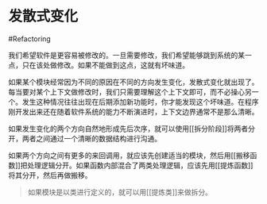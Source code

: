 # 发散式变化
#Refactoring 

我们希望软件是更容易被修改的。一旦需要修改，我们希望能够跳到系统的某一点，只在该处做修改。如果不能做到这点，这就有坏味道。

如果某个模块经常因为不同的原因在不同的方向发生变化，发散式变化就出现了。每当要对某个上下文做修改时，我们只需要理解这个上下文即可，而不必操心另一个。发生这种情况往往出现在后期添加新功能时，你才能发现这个坏味道。在程序刚开发出来还在随着软件系统的能力不断演进时，上下文边界通常不是那么清晰。

如果发生变化的两个方向自然地形成先后次序，就可以使用[[拆分阶段]]将两者分开，两者之间通过一个清晰的数据结构进行沟通。

如果两个方向之间有更多的来回调用，就应该先创建适当的模块，然后用[[搬移函数]]把处理逻辑分开。如果函数内部混合了两类处理逻辑，应该先用[[提炼函数]]将其分开，然后再做搬移。

> 如果模块是以类进行定义的，就可以用[[提炼类]]来做拆分。